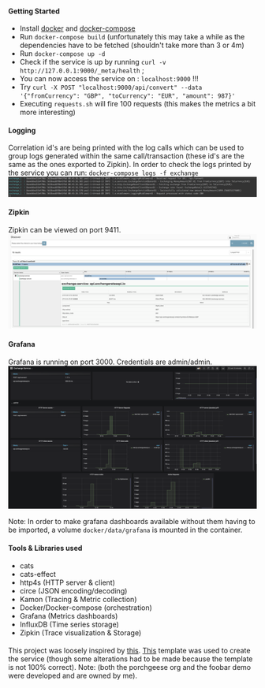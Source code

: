 #### Getting Started
- Install [docker](https://docs.docker.com/install/) and [docker-compose](https://docs.docker.com/compose/install/)
- Run `docker-compose build` (unfortunately this may take 
a while as the dependencies have to be fetched (shouldn't take more than 3 or 4m)
- Run `docker-compose up -d` 
- Check if the  service is up by running `curl -v http://127.0.0.1:9000/_meta/health` ; 
- You can now access the service on : `localhost:9000` !!!
- Try `curl -X POST "localhost:9000/api/convert" --data '{"fromCurrency": "GBP", "toCurrency": "EUR", "amount": 987}'`
- Executing `requests.sh` will fire 100 requests (this makes the metrics a bit more interesting)


#### Logging
Correlation id's are being printed with the log calls which can be used to group logs generated
within the same call/transaction (these id's are the same as the ones exported to Zipkin).
In order to check the logs printed by the service you can run:
`docker-compose logs -f exchange`
![](imgs/logs.png)

#### Zipkin 
Zipkin can be viewed on port 9411.
![](imgs/zipkin.png)


#### Grafana
Grafana is running on port 3000. Credentials are admin/admin.
 ![](imgs/grafana.png)
 
Note: In order to make grafana dashboards available without them having to be imported, a volume `docker/data/grafana` is mounted in the 
container.

#### Tools & Libraries used
- cats
- cats-effect 
- http4s (HTTP server & client)
- circe (JSON encoding/decoding)
- Kamon (Tracing & Metric collection)
- Docker/Docker-compose (orchestration)
- Grafana (Metrics dashboards)
- InfluxDB (Time series storage)
- Zipkin (Trace visualization & Storage)

#### 
This project was loosely inspired by [this](https://github.com/cmcmteixeira/foobar-tracing-demo). [This](https://github.com/porchgeese/service.g8) template was used to create the service (though some alterations had to be made because the template is not 100% correct). 
Note:  (both the porchgeese org and the foobar demo were developed and are owned by me).
